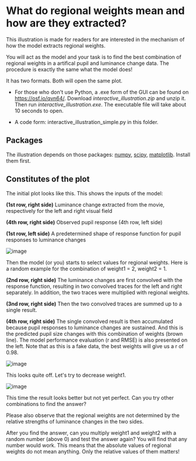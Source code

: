 # What do regional weights mean and how are they extracted?

This illustration is made for readers for are interested in the mechanism of how the model extracts regional weights. 

You will act as the model and your task is to find the best combination of regional weights in a artifical pupil and luminance change data. The procedure is exactly the same what the model does! 

It has two formats. Both will open the same plot. 

- For those who don't use Python, a .exe form of the GUI can be found on https://osf.io/qvn64/. Download *interactive_illustration.zip* and unzip it. Then run *interactive_illustration.exe*. The executable file will take about 10 seconds to open.
  
- A code form: interactive_illustration_simple.py in this folder.

## Packages
The illustration depends on those packages: [numpy](https://numpy.org/install/), [scipy](https://scipy.org/install/), [matplotlib](https://matplotlib.org/stable/users/installing/index.html). Install them first.

## Constitutes of the plot

The initial plot looks like this. This shows the inputs of the model:

**(1st row, right side)** Luminance change extracted from the movie, respectively for the left and right visual field

**(4th row, right side)** Observed pupil response (4th row, left side)

**(1st row, left side)** A predetermined shape of response function for pupil responses to luminance changes 

![image](https://github.com/user-attachments/assets/93afd008-c4cb-482d-b31d-7a7894b520b1)


Then the model (or you) starts to select values for regional weights. Here is a random example for the combination of weight1 = 2, weight2 = 1. 

**(2nd row, right side)** The luminance changes are first convolved with the response function, resulting in two convolved traces for the left and right separately. In addition, the two traces were multiplied with regional weights. 

**(3nd row, right side)** Then the two convolved traces are summed up to a single result.

**(4th row, right side)** The single convolved result is then accumulated because pupil responses to luminance changes are sustained. And this is the predicted pupil size changes with this combination of weights (brown line). The model performance evaluation (r and RMSE) is also presented on the left. Note that as this is a fake data, the best weights will give us a r of 0.98.

![image](https://github.com/user-attachments/assets/dded4f94-1368-4f20-8aea-65dc01518471)

This looks quite off. Let's try to decrease weight1.

![image](https://github.com/user-attachments/assets/409d621e-d01f-4d49-a08b-f0619df5f034)

This time the result looks better but not yet perfect. Can you try other combinations to find the answer? 

Please also observe that the regional weights are not determined by the relative strengths of luminance changes in the two sides.

After you find the answer, can you multiply weight1 and weight2 with a random number (above 0) and test the answer again? You will find that any number would work. This means that the absolute values of regional weights do not mean anything. Only the relative values of them matters!

